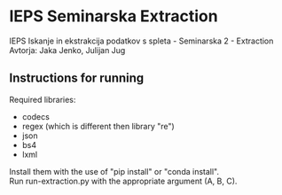 # IEPS Seminarska Extraction
IEPS Iskanje in ekstrakcija podatkov s spleta - Seminarska 2 - Extraction  
Avtorja: Jaka Jenko, Julijan Jug

## Instructions for running
Required libraries:
- codecs
- regex (which is different then library "re")
- json
- bs4
- lxml  


Install them with the use of "pip install" or "conda install".  
Run run-extraction.py with the appropriate argument (A, B, C).

